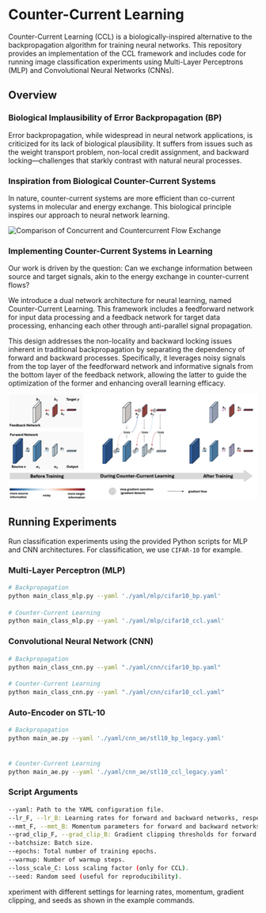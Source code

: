 # Counter-Current Learning

Counter-Current Learning (CCL) is a biologically-inspired alternative to the backpropagation algorithm for training neural networks. This repository provides an implementation of the CCL framework and includes code for running image classification experiments using Multi-Layer Perceptrons (MLP) and Convolutional Neural Networks (CNNs).

## Overview

### Biological Implausibility of Error Backpropagation (BP)
Error backpropagation, while widespread in neural network applications, is criticized for its lack of biological plausibility. It suffers from issues such as the weight transport problem, non-local credit assignment, and backward locking—challenges that starkly contrast with natural neural processes.

### Inspiration from Biological Counter-Current Systems
In nature, counter-current systems are more efficient than co-current systems in molecular and energy exchange. This biological principle inspires our approach to neural network learning.

![Comparison of Concurrent and Countercurrent Flow Exchange](https://upload.wikimedia.org/wikipedia/commons/thumb/0/04/Comparison_of_con-_and_counter-current_flow_exchange.jpg/400px-Comparison_of_con-_and_counter-current_flow_exchange.jpg)

### Implementing Counter-Current Systems in Learning
Our work is driven by the question: Can we exchange information between source and target signals, akin to the energy exchange in counter-current flows?

We introduce a dual network architecture for neural learning, named Counter-Current Learning. This framework includes a feedforward network for input data processing and a feedback network for target data processing, enhancing each other through anti-parallel signal propagation.

This design addresses the non-locality and backward locking issues inherent in traditional backpropagation by separating the dependency of forward and backward processes. Specifically, it leverages noisy signals from the top layer of the feedforward network and informative signals from the bottom layer of the feedback network, allowing the latter to guide the optimization of the former and enhancing overall learning efficacy.

![Counter-Current Model Architecture](fig_model_architecture.png)

## Running Experiments
Run classification experiments using the provided Python scripts for MLP and CNN architectures. For classification, we use `CIFAR-10` for example. 

### Multi-Layer Perceptron (MLP)
```bash
# Backpropagation
python main_class_mlp.py --yaml './yaml/mlp/cifar10_bp.yaml'

# Counter-Current Learning
python main_class_mlp.py --yaml './yaml/mlp/cifar10_ccl.yaml'
```

### Convolutional Neural Network (CNN)
```bash
# Backpropagation
python main_class_cnn.py --yaml "./yaml/cnn/cifar10_bp.yaml"

# Counter-Current Learning
python main_class_cnn.py --yaml "./yaml/cnn/cifar10_ccl.yaml"
```

### Auto-Encoder on STL-10
```bash
# Backpropagation
python main_ae.py --yaml './yaml/cnn_ae/stl10_bp_legacy.yaml'


# Counter-Current Learning
python main_ae.py --yaml './yaml/cnn_ae/stl10_ccl_legacy.yaml'
```

### Script Arguments
```bash
--yaml: Path to the YAML configuration file.
--lr_F, --lr_B: Learning rates for forward and backward networks, respectively.
--mmt_F, --mmt_B: Momentum parameters for forward and backward networks.
--grad_clip_F, --grad_clip_B: Gradient clipping thresholds for forward and backward networks.
--batchsize: Batch size.
--epochs: Total number of training epochs.
--warmup: Number of warmup steps.
--loss_scale_C: Loss scaling factor (only for CCL).
--seed: Random seed (useful for reproducibility).
```
xperiment with different settings for learning rates, momentum, gradient clipping, and seeds as shown in the example commands.
